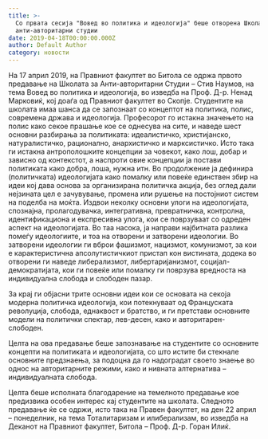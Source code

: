 ```yaml
---
title: >-
  Со првата сесија "Вовед во политика и идеологија" беше отворена Школата за
  анти-авторитарни студии
date: 2019-04-18T00:00:00.000Z
author: Default Author
category: новости
---
```


На 17 април 2019, на Правниот факултет во Битола се одржа првото предавање на Школата за Анти-авторитарни Студии – Стив Наумов, на тема Вовед во политика и идеологија, во изведба на Проф. Д-р. Ненад Марковиќ, кој доаѓа од Правниот факултет во Скопје. Студентите на школата имаа шанса да се запознаат со концептот на политика, полис, современа држава и идеологија. Професорот го истакна значењето на полис како секое прашање кое се однесува на сите, и наведе шест основни разбирања за политиката: идеалистичко, христијанско, натуралистичко, рационално, анархистичко и марксистичко. Исто така ги истакна антрополошките концепции за човекот, како лош, добар и зависно од контекстот, а наспроти овие концепции ја постави политиката како добра, лоша, нужна итн. Во продолжение ја дефинира (политичката) идеологијата како помалку или повеќе единствен збир на идеи кој дава основа за организирана политичка акција, без оглед дали нејзината цел е зачувување, промена или рушење на постојниот систем на поделба на моќта. Издвои неколку основни улоги на идеологијата, спознајна, пролагодувачка, интегративна, превратничка, контролна, идентификациона и експресивна улога, кои се поврзуваат со одреден аспект на идеологијата. Во таа насока, ја направи најбитната разлика помеѓу идеологиите, и тоа на отворени и затворени идеологии. Во затворени идеологии ги вброи фашизмот, нацизмот, комунизмот, за кои е карактеристична апсолутистичкиот пристап кон вистината, додека во отворени ги наведе либерализмот, либертаријанизмот, социјал-демократијата, кои ги повеќе или помалку ги поврзува вредноста на индивидуална слобода и слободен пазар.

За крај ги објасни трите основни идеи кои се основата на секоја модерна политичка идеологија, кои потекнуваат од Француската револуција, слобода, еднаквост и братство, и ги претстави основните модели на политички спектар, лев-десен, како и авторитарен-слободен.

Целта на ова предавање беше запознавање на студентите со основните концепти на политиката и идеологијата, со што истите би стекнале основните предзнаења, за подоцна да го надоградат своето знаење во однос на авторитарните режими, како и нивната алтернатива – индивидуалната слобода.

Целта беше исполната благодарение на темелното предавање кое предизвика особен интерес кај студентите на школата. Следното предавање ќе се одржи, исто така на Правен факултет, на ден 22 април – понеделник, на тема Тоталитаризам и илиберализам, во изведба на Деканот на Правниот факултет, Битола – Проф. Д-р. Горан Илиќ.
